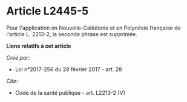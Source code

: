 # Article L2445-5

Pour l'application en Nouvelle-Calédonie et en Polynésie française de l'article L. 2213-2, la seconde phrase est supprimée.

**Liens relatifs à cet article**

_Créé par_:

  - Loi n°2017-256 du 28 février 2017 - art. 28

_Cite_:

  - Code de la santé publique - art. L2213-2 (V)
